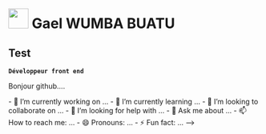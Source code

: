 <h1> 
  <img src="https://img.icons8.com/external-victoruler-flat-victoruler/512/external-afro-people-victoruler-flat-victoruler.png" width="40" height="40"/> 
  Gael WUMBA BUATU
</h1>
<h2 style=”position: absolute; top: 200px">Test</h2>

**`Développeur front end`**

<p>Bonjour github....<p/>
- 🔭 I’m currently working on ...
- 🌱 I’m currently learning ...
- 👯 I’m looking to collaborate on ...
- 🤔 I’m looking for help with ...
- 💬 Ask me about ...
- 📫 How to reach me: ...
- 😄 Pronouns: ...
- ⚡ Fun fact: ...
-->
